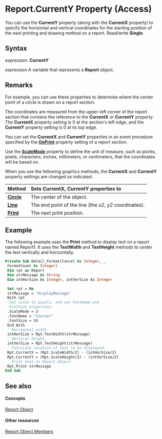 
# Report.CurrentY Property (Access)

You can use the  **CurrentY** property (along with the **CurrentX** property) to specify the horizontal and vertical coordinates for the starting position of the next printing and drawing method on a report. Read/write **Single**.


## Syntax

 _expression_. **CurrentY**

 _expression_ A variable that represents a **Report** object.


## Remarks

For example, you can use these properties to determine where the center point of a circle is drawn on a report section.

The coordinates are measured from the upper-left corner of the report section that contains the reference to the  **CurrentX** or **CurrentY** property. The **CurrentX** property setting is 0 at the section's left edge, and the **CurrentY** property setting is 0 at its top edge.

You can set the  **CurrentX** and **CurrentY** properties in an event procedure specified by the **[OnPrint](f8df36f2-697b-7a1d-6343-76d2a2a7b0cf.md)** property setting of a report section.

Use the  **[ScaleMode](e3955e48-80bb-989e-2992-cd5a541b468b.md)** property to define the unit of measure, such as points, pixels, characters, inches, millimeters, or centimeters, that the coordinates will be based on.

When you use the following graphics methods, the  **CurrentX** and **CurrentY** property settings are changed as indicated.



|**Method**|**Sets CurrentX, CurrentY properties to**|
|:-----|:-----|
|**[Circle](4f5d24e2-75bf-3586-7e0d-0902adee61a6.md)**|The center of the object.|
|**[Line](9e640e37-c055-3dc3-b70e-0805cdc13561.md)**|The end point of the line (the  _x2_,  _y2_ coordinates).|
|**[Print](6f8523cc-7b17-ec27-e2c9-a7ae3d5a8c3f.md)**|The next print position.|

## Example

The following example uses the  **Print** method to display text on a report named Report1. It uses the **TextWidth** and **TextHeight** methods to center the text vertically and horizontally.


```vb
Private Sub Detail_Format(Cancel As Integer, _ 
 FormatCount As Integer) 
 Dim rpt as Report 
 Dim strMessage As String 
 Dim intHorSize As Integer, intVerSize As Integer 
 
 Set rpt = Me 
 strMessage = "DisplayMessage" 
 With rpt 
 'Set scale to pixels, and set FontName and 
 'FontSize properties. 
 .ScaleMode = 3 
 .FontName = "Courier" 
 .FontSize = 24 
 End With 
 ' Horizontal width. 
 intHorSize = Rpt.TextWidth(strMessage) 
 ' Vertical height. 
 intVerSize = Rpt.TextHeight(strMessage) 
 ' Calculate location of text to be displayed. 
 Rpt.CurrentX = (Rpt.ScaleWidth/2) - (intHorSize/2) 
 Rpt.CurrentY = (Rpt.ScaleHeight/2) - (intVerSize/2) 
 ' Print text on Report object. 
 Rpt.Print strMessage 
End Sub
```


## See also


#### Concepts


[Report Object](6f77c1b4-a9ce-7caa-204c-fe0755c6f9df.md)
#### Other resources


[Report Object Members](73370a33-1ca0-da4d-9e36-88011bc2b93e.md)
